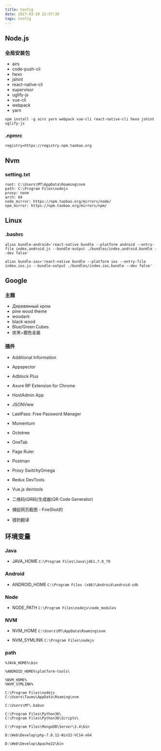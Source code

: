 ```yaml
---
title: Config
date: 2017-03-20 22:57:39
tags: Config
---
```


## Node.js

### 全局安装包

- airs 
- code-push-cli
- hexo
- jshint
- react-native-cli
- supervisor
- uglify-js
- vue-cli
- webpack
- yarn

```
npm install -g airs yarn webpack vue-cli react-native-cli hexo jshint uglify-js

```

### .npmrc

```
registry=https://registry.npm.taobao.org

```

## Nvm

### setting.txt

```
root: C:\Users\MT\AppData\Roaming\nvm
path: C:\Program Files\nodejs
proxy: none
arch: 64
node_mirror: https://npm.taobao.org/mirrors/node/
npm_mirror: https://npm.taobao.org/mirrors/npm/

```

## Linux

### .bashrc

```
alias bundle-android='react-native bundle --platform android --entry-file index.android.js --bundle-output ./bundles/index.android.bundle --dev false'

alias bundle-ios='react-native bundle --platform ios --entry-file index.ios.js --bundle-output ./bundles/index.ios.bundle --dev false'

```


## Google

### 主题

- Деревянный хром
- pine wood theme
- woodark
- black wood
- Blue/Green Cubes
- 炭黑+銀色金屬

### 插件

- Additional Information

- Appspector
- Adblock Plus

- Axure RP Extension for Chrome
- HostAdmin App
- JSONView

- LastPass: Free Password Manager
- Momentum
- Octotree
- OneTab
- Page Ruler
- Postman
- Proxy SwitchyOmega

- Redux DevTools
- Vue.js devtools

- 二维码(QR码)生成器(QR Code Generator)
- 捕捉网页截图 - FireShot的
- 猎豹翻译

## 环境变量

### Java 

- JAVA_HOME
`C:\Program Files\Java\jdk1.7.0_79`

### Android 

- ANDROID_HOME
`C:\Program Files (x86)\Android\android-sdk`

### Node 

- NODE_PATH
`C:\Program Files\nodejs\node_modules`

### NVM 

- NVM_HOME
`C:\Users\MT\AppData\Roaming\nvm`

- NVM_SYMLINK
`C:\Program Files\nodejs`

### path 

```
%JAVA_HOME%\bin

%ANDROID_HOME%\platform-tools\

%NVM_HOME%
%NVM_SYMLINK%

C:\Program Files\nodejs
C:\Users\Taumu\AppData\Roaming\nvm

C:\Users\MT\.babun

C:\Program Files\Python36\
C:\Program Files\Python36\Scripts\

C:\Program Files\MongoDB\Server\3.4\bin

D:\Web\Develop\php-7.0.12-Win32-VC14-x64

D:\Web\Develop\Apache22\bin
```
